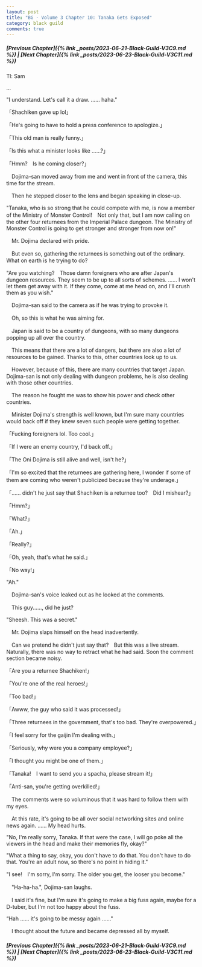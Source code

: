 ```yaml
---
layout: post
title: "BG - Volume 3 Chapter 10: Tanaka Gets Exposed"
category: black guild
comments: true
---
```


##### [Previous Chapter]({% link _posts/2023-06-21-Black-Guild-V3C9.md %}) \| [Next Chapter]({% link _posts/2023-06-23-Black-Guild-V3C11.md %})


Tl: Sam

…

"I understand. Let's call it a draw. ...... haha."


「Shachiken gave up lol」

「He's going to have to hold a press conference to apologize.」

「This old man is really funny.」
<!--more-->
「Is this what a minister looks like ......?」

「Hmm?　Is he coming closer?」


　Dojima-san moved away from me and went in front of the camera, this time for the stream.

　Then he stepped closer to the lens and began speaking in close-up.


"Tanaka, who is so strong that he could compete with me, is now a member of the Ministry of Monster Control!　Not only that, but I am now calling on the other four returnees from the Imperial Palace dungeon. The Ministry of Monster Control is going to get stronger and stronger from now on!"


　Mr. Dojima declared with pride.

　But even so, gathering the returnees is something out of the ordinary. What on earth is he trying to do?


"Are you watching?　Those damn foreigners who are after Japan's dungeon resources. They seem to be up to all sorts of schemes. ...... I won't let them get away with it. If they come, come at me head on, and I'll crush them as you wish."


　Dojima-san said to the camera as if he was trying to provoke it.

　Oh, so this is what he was aiming for.


　Japan is said to be a country of dungeons, with so many dungeons popping up all over the country.

　This means that there are a lot of dangers, but there are also a lot of resources to be gained. Thanks to this, other countries look up to us.


　However, because of this, there are many countries that target Japan. Dojima-san is not only dealing with dungeon problems, he is also dealing with those other countries.


　The reason he fought me was to show his power and check other countries.

　Minister Dojima's strength is well known, but I'm sure many countries would back off if they knew seven such people were getting together.


「Fucking foreigners lol. Too cool.」

「If I were an enemy country, I'd back off.」

「The Oni Dojima is still alive and well, isn't he?」

「I'm so excited that the returnees are gathering here, I wonder if some of them are coming who weren't publicized because they're underage.」

「...... didn't he just say that Shachiken is a returnee too?　Did I mishear?」

「Hmm?」

「What?」

「Ah.」

「Really?」

「Oh, yeah, that's what he said.」

「No way!」


"Ah."


　Dojima-san's voice leaked out as he looked at the comments.

　This guy......, did he just?


"Sheesh. This was a secret."


　Mr. Dojima slaps himself on the head inadvertently.

　Can we pretend he didn't just say that?　But this was a live stream. Naturally, there was no way to retract what he had said. Soon the comment section became noisy.


「Are you a returnee Shachiken!」

「You're one of the real heroes!」

「Too bad!」

「Awww, the guy who said it was processed!」

「Three returnees in the government, that's too bad. They're overpowered.」

「I feel sorry for the gaijin I'm dealing with.」

「Seriously, why were you a company employee?」

「I thought you might be one of them.」

「Tanaka!　I want to send you a spacha, please stream it!」

「Anti-san, you're getting overkilled!」


　The comments were so voluminous that it was hard to follow them with my eyes.

　At this rate, it's going to be all over social networking sites and online news again. ...... My head hurts.


"No, I'm really sorry, Tanaka. If that were the case, I will go poke all the viewers in the head and make their memories fly, okay?"

"What a thing to say, okay, you don't have to do that. You don't have to do that. You're an adult now, so there's no point in hiding it."

"I see!　I'm sorry, I'm sorry. The older you get, the looser you become."


　"Ha-ha-ha.", Dojima-san laughs.

　I said it's fine, but I'm sure it's going to make a big fuss again, maybe for a D-tuber, but I'm not too happy about the fuss.


“Hah ...... it's going to be messy again ......"


　I thought about the future and became depressed all by myself.



##### [Previous Chapter]({% link _posts/2023-06-21-Black-Guild-V3C9.md %}) \| [Next Chapter]({% link _posts/2023-06-23-Black-Guild-V3C11.md %})
